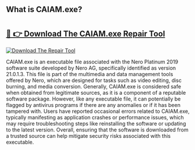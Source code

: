 ## What is CAIAM.exe? 

# <h2><a href="https://exedetect.com/download.php?CAIAM.exe">🔗 👉 Download The CAIAM.exe Repair Tool</a></h2>

[![Download The Repair Tool](https://exedetect.com/download-button.jpg)](https://exedetect.com/download.php?CAIAM.exe)

CAIAM.exe is an executable file associated with the Nero Platinum 2019 software suite developed by Nero AG, specifically identified as version 21.0.1.3. This file is part of the multimedia and data management tools offered by Nero, which are designed for tasks such as video editing, disc burning, and media conversion. Generally, CAIAM.exe is considered safe when obtained from legitimate sources, as it is a component of a reputable software package. However, like any executable file, it can potentially be flagged by antivirus programs if there are any anomalies or if it has been tampered with. Users have reported occasional errors related to CAIAM.exe, typically manifesting as application crashes or performance issues, which may require troubleshooting steps like reinstalling the software or updating to the latest version. Overall, ensuring that the software is downloaded from a trusted source can help mitigate security risks associated with this executable.